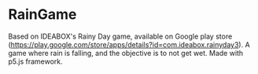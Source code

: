 # RainGame
Based on IDEABOX's Rainy Day game, available on Google play store (https://play.google.com/store/apps/details?id=com.ideabox.rainyday3). A game where rain is falling, and the objective is to not get wet. Made with p5.js framework.
